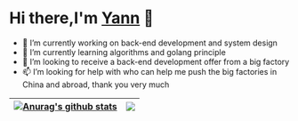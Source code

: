 # Hi there,I'm [Yann](https://blog.youis.top) 👋  
- 👀  I’m currently working on back-end development and system design
- 🌱  I’m currently learning algorithms and golang principle
- 💞️  I’m looking to receive a back-end development offer from a big factory
- 📫  I’m looking for help with who can help me push the big factories in China and abroad, thank you very much

| <a href=""><img align="center" src="https://github-readme-stats.vercel.app/api?username=yann-y&show_icons=true&include_all_commits=true&theme=buefy&hide_border=true" alt="Anurag's github stats" /></a> | <a href=""><img align="center" src="https://github-readme-stats.vercel.app/api/top-langs/?username=yann-y&layout=compact&hide_border=true&langs_count=10" /></a> |
| ------------- | ------------- |

